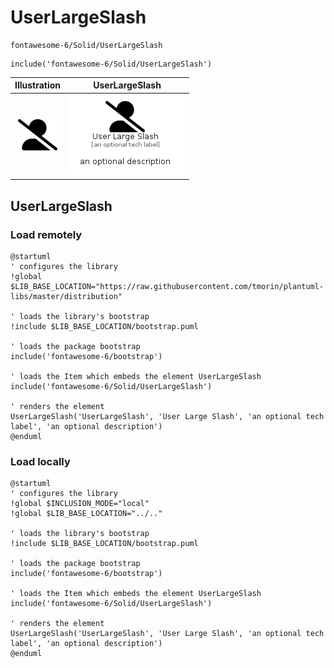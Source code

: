 # UserLargeSlash


```text
fontawesome-6/Solid/UserLargeSlash
```

```text
include('fontawesome-6/Solid/UserLargeSlash')
```



| Illustration | UserLargeSlash |
| :---: | :---: |
| ![illustration for Illustration](../../fontawesome-6/Solid/UserLargeSlash.png) | ![illustration for UserLargeSlash](../../fontawesome-6/Solid/UserLargeSlash.Local.png) |




## UserLargeSlash

### Load remotely
```plantuml
@startuml
' configures the library
!global $LIB_BASE_LOCATION="https://raw.githubusercontent.com/tmorin/plantuml-libs/master/distribution"

' loads the library's bootstrap
!include $LIB_BASE_LOCATION/bootstrap.puml

' loads the package bootstrap
include('fontawesome-6/bootstrap')

' loads the Item which embeds the element UserLargeSlash
include('fontawesome-6/Solid/UserLargeSlash')

' renders the element
UserLargeSlash('UserLargeSlash', 'User Large Slash', 'an optional tech label', 'an optional description')
@enduml
```

### Load locally
```plantuml
@startuml
' configures the library
!global $INCLUSION_MODE="local"
!global $LIB_BASE_LOCATION="../.."

' loads the library's bootstrap
!include $LIB_BASE_LOCATION/bootstrap.puml

' loads the package bootstrap
include('fontawesome-6/bootstrap')

' loads the Item which embeds the element UserLargeSlash
include('fontawesome-6/Solid/UserLargeSlash')

' renders the element
UserLargeSlash('UserLargeSlash', 'User Large Slash', 'an optional tech label', 'an optional description')
@enduml
```


